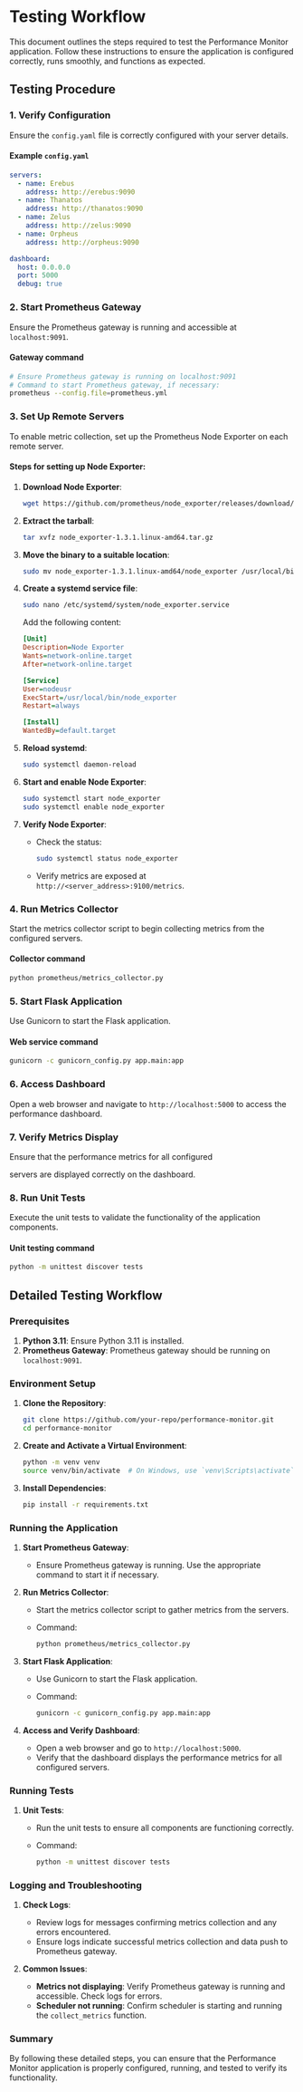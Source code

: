 # Testing Workflow

This document outlines the steps required to test the Performance Monitor application. Follow these instructions to ensure the application is configured correctly, runs smoothly, and functions as expected.

## Testing Procedure

### 1. Verify Configuration

Ensure the `config.yaml` file is correctly configured with your server details.

#### Example `config.yaml`

```yaml
servers:
  - name: Erebus
    address: http://erebus:9090
  - name: Thanatos
    address: http://thanatos:9090
  - name: Zelus
    address: http://zelus:9090
  - name: Orpheus
    address: http://orpheus:9090

dashboard:
  host: 0.0.0.0
  port: 5000
  debug: true
```

### 2. Start Prometheus Gateway

Ensure the Prometheus gateway is running and accessible at `localhost:9091`.

#### Gateway command

```bash
# Ensure Prometheus gateway is running on localhost:9091
# Command to start Prometheus gateway, if necessary:
prometheus --config.file=prometheus.yml
```

### 3. Set Up Remote Servers

To enable metric collection, set up the Prometheus Node Exporter on each remote server.

#### Steps for setting up Node Exporter:

1. **Download Node Exporter**:

    ```bash
    wget https://github.com/prometheus/node_exporter/releases/download/v1.3.1/node_exporter-1.3.1.linux-amd64.tar.gz
    ```

2. **Extract the tarball**:

    ```bash
    tar xvfz node_exporter-1.3.1.linux-amd64.tar.gz
    ```

3. **Move the binary to a suitable location**:

    ```bash
    sudo mv node_exporter-1.3.1.linux-amd64/node_exporter /usr/local/bin/
    ```

4. **Create a systemd service file**:

    ```bash
    sudo nano /etc/systemd/system/node_exporter.service
    ```

    Add the following content:

    ```ini
    [Unit]
    Description=Node Exporter
    Wants=network-online.target
    After=network-online.target

    [Service]
    User=nodeusr
    ExecStart=/usr/local/bin/node_exporter
    Restart=always

    [Install]
    WantedBy=default.target
    ```

5. **Reload systemd**:

    ```bash
    sudo systemctl daemon-reload
    ```

6. **Start and enable Node Exporter**:

    ```bash
    sudo systemctl start node_exporter
    sudo systemctl enable node_exporter
    ```

7. **Verify Node Exporter**:
    - Check the status:

        ```bash
        sudo systemctl status node_exporter
        ```

    - Verify metrics are exposed at `http://<server_address>:9100/metrics`.

### 4. Run Metrics Collector

Start the metrics collector script to begin collecting metrics from the configured servers.

#### Collector command

```bash
python prometheus/metrics_collector.py
```

### 5. Start Flask Application

Use Gunicorn to start the Flask application.

#### Web service command

```bash
gunicorn -c gunicorn_config.py app.main:app
```

### 6. Access Dashboard

Open a web browser and navigate to `http://localhost:5000` to access the performance dashboard.

### 7. Verify Metrics Display

Ensure that the performance metrics for all configured

 servers are displayed correctly on the dashboard.

### 8. Run Unit Tests

Execute the unit tests to validate the functionality of the application components.

#### Unit testing command

```bash
python -m unittest discover tests
```

## Detailed Testing Workflow

### Prerequisites

1. **Python 3.11**: Ensure Python 3.11 is installed.
2. **Prometheus Gateway**: Prometheus gateway should be running on `localhost:9091`.

### Environment Setup

1. **Clone the Repository**:

   ```bash
   git clone https://github.com/your-repo/performance-monitor.git
   cd performance-monitor
   ```

2. **Create and Activate a Virtual Environment**:

   ```bash
   python -m venv venv
   source venv/bin/activate  # On Windows, use `venv\Scripts\activate`
   ```

3. **Install Dependencies**:

   ```bash
   pip install -r requirements.txt
   ```

### Running the Application

1. **Start Prometheus Gateway**:

   - Ensure Prometheus gateway is running. Use the appropriate command to start it if necessary.

2. **Run Metrics Collector**:

   - Start the metrics collector script to gather metrics from the servers.
   - Command:

     ```bash
     python prometheus/metrics_collector.py
     ```

3. **Start Flask Application**:

   - Use Gunicorn to start the Flask application.
   - Command:

     ```bash
     gunicorn -c gunicorn_config.py app.main:app
     ```

4. **Access and Verify Dashboard**:
   - Open a web browser and go to `http://localhost:5000`.
   - Verify that the dashboard displays the performance metrics for all configured servers.

### Running Tests

1. **Unit Tests**:
   - Run the unit tests to ensure all components are functioning correctly.
   - Command:

     ```bash
     python -m unittest discover tests
     ```

### Logging and Troubleshooting

1. **Check Logs**:

   - Review logs for messages confirming metrics collection and any errors encountered.
   - Ensure logs indicate successful metrics collection and data push to Prometheus gateway.

2. **Common Issues**:
   - **Metrics not displaying**: Verify Prometheus gateway is running and accessible. Check logs for errors.
   - **Scheduler not running**: Confirm scheduler is starting and running the `collect_metrics` function.

### Summary

By following these detailed steps, you can ensure that the Performance Monitor application is properly configured, running, and tested to verify its functionality.
